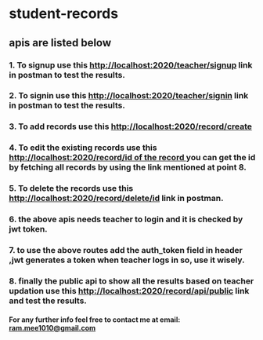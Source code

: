 # student-records

## apis are listed below

### 1. To signup use this [http://localhost:2020/teacher/signup](http://localhost:2020/teacher/signup) link in postman to test the results.

### 2. To signin use this [http://localhost:2020/teacher/signin](http://localhost:2020/teacher/signin) link in postman to test the results.

### 3. To add records use this [http://localhost:2020/record/create](http://localhost:2020/record/create) 

### 4. To edit the existing records use this [http://localhost:2020/record/id of the record ](http://localhost:2020/record/update/id) you can get the id by fetching  all records by using the link mentioned at point 8.

### 5. To delete the records use this [http://localhost:2020/record/delete/id](http://localhost:2020/record/delete/id)  link in postman.


### 6. the above apis needs teacher to login and it is checked by jwt token.

### 7. to use the above routes add the auth_token field in header ,jwt  generates a token  when teacher logs in so, use it wisely.

### 8. finally the public api to show all the results based on teacher updation use this [http://localhost:2020/record/api/public](http://localhost:2020/record/api/public) link and test the results.

#### For any further info feel free to contact me at email: ram.mee1010@gmail.com
